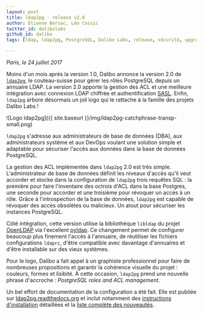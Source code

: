 ```yaml
---
layout: post
title: ldap2pg - release v2.0
author: Étienne Bersac, Léo Cossic
twitter_id: dalibolabs
github_id: dalibo
tags: [ldap, ldap2pg, PostgreSQL, Dalibo Labs, release, sécurité, upgrade]

---
```


*Paris, le 24 juillet 2017*

Moins d'un mois après la version 1.0, Dalibo annonce la version 2.0
de [`ldap2pg`](https://ldap2pg.readthedocs.org), le couteau-suisse pour gérer
les rôles PostgreSQL depuis un annuaire LDAP. La version 2.0 apporte la gestion
des ACL et une meilleure intégration avec connexion LDAP chiffrée et
authentification
[SASL](https://fr.wikipedia.org/wiki/Simple_Authentication_and_Security_Layer).
Enfin, `ldap2pg` arbore désormais un joli logo qui le rattache à la famille des
projets Dalibo Labs !

![Logo ldap2pg]({{ site.baseurl }}/img/ldap2pg-catchphrase-transp-small.png)

<!--MORE-->

`ldap2pg` s'adresse aux administrateurs de base de données (DBA), aux
administrateurs système et aux DevOps voulant une solution simple et adaptable
pour sécuriser l'accès aux données dans la base de données PostgreSQL.

La gestion des ACL implémentée dans `ldap2pg` 2.0 est très simple.
L'administrateur de base de données définit les niveaux d'accès qu'il veut
accorder et stocke dans la configuration de `ldap2pg` trois requêtes SQL : la
première pour faire l'inventaire des octrois d'ACL dans la base Postgres, une
seconde pour accorder et une troisième pour révoquer un accès à un rôle. Grâce à
l'introspection de la base de données, `ldap2pg` est capable de révoquer des
accès obsolètes ou malicieux. Un atout pour sécuriser les instances PostgreSQL.

Côté intégration, cette version utilise la bibliothèque `libldap` du
projet [OpenLDAP](http://openldap.org) via
l'excellent [pyldap](https://github.com/pyldap/pyldap). Ce changement permet de
configurer beaucoup plus finement l'accès à l'annuaire, de réutiliser les
fichiers configurations `ldaprc`, d'être compatible avec davantage d'annuaires
et d'être installable sur des vieux systèmes.

Pour le logo, Dalibo a fait appel à un graphiste professionnel pour faire de
nombreuses propositions et garantir la cohérence visuelle du projet : couleurs,
formes et lisibité. À cette occasion, `ldap2pg` prend une nouvelle phrase
d'accroche : *PostgreSQL roles and ACL management*.

Un bel effort de documentation de la configuration a été fait. Elle est publiée
sur [ldap2pg.readthedocs.org](http://ldap2pg.readthedocs.io/en/latest/) et inclut notamment
des
[instructions d'installation](http://ldap2pg.readthedocs.io/en/latest/install/)
détaillées et
la
[liste complète des nouveautés](http://ldap2pg.readthedocs.io/en/latest/changelog/).
